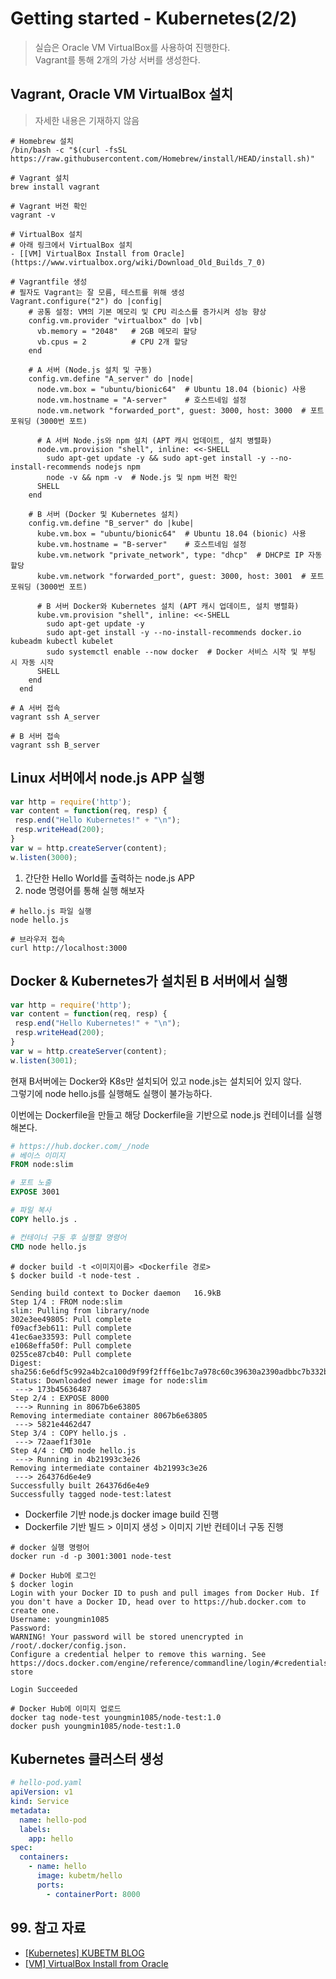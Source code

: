 # Getting started - Kubernetes(2/2)

> 실습은 Oracle VM VirtualBox를 사용하여 진행한다.  
> Vagrant를 통해 2개의 가상 서버를 생성한다.

## Vagrant, Oracle VM VirtualBox 설치

> 자세한 내용은 기재하지 않음

```shell
# Homebrew 설치
/bin/bash -c "$(curl -fsSL https://raw.githubusercontent.com/Homebrew/install/HEAD/install.sh)"
```

```shell
# Vagrant 설치
brew install vagrant
```

```shell
# Vagrant 버전 확인
vagrant -v
```

```shell
# VirtualBox 설치
# 아래 링크에서 VirtualBox 설치
- [[VM] VirtualBox Install from Oracle](https://www.virtualbox.org/wiki/Download_Old_Builds_7_0)
```

```shell
# Vagrantfile 생성
# 필자도 Vagrant는 잘 모름, 테스트를 위해 생성
Vagrant.configure("2") do |config|
    # 공통 설정: VM의 기본 메모리 및 CPU 리소스를 증가시켜 성능 향상
    config.vm.provider "virtualbox" do |vb|
      vb.memory = "2048"   # 2GB 메모리 할당
      vb.cpus = 2          # CPU 2개 할당
    end
  
    # A 서버 (Node.js 설치 및 구동)
    config.vm.define "A_server" do |node|
      node.vm.box = "ubuntu/bionic64"  # Ubuntu 18.04 (bionic) 사용
      node.vm.hostname = "A-server"    # 호스트네임 설정
      node.vm.network "forwarded_port", guest: 3000, host: 3000  # 포트 포워딩 (3000번 포트)
  
      # A 서버 Node.js와 npm 설치 (APT 캐시 업데이트, 설치 병렬화)
      node.vm.provision "shell", inline: <<-SHELL
        sudo apt-get update -y && sudo apt-get install -y --no-install-recommends nodejs npm
        node -v && npm -v  # Node.js 및 npm 버전 확인
      SHELL
    end
  
    # B 서버 (Docker 및 Kubernetes 설치)
    config.vm.define "B_server" do |kube|
      kube.vm.box = "ubuntu/bionic64"  # Ubuntu 18.04 (bionic) 사용
      kube.vm.hostname = "B-server"    # 호스트네임 설정
      kube.vm.network "private_network", type: "dhcp"  # DHCP로 IP 자동 할당
      kube.vm.network "forwarded_port", guest: 3000, host: 3001  # 포트 포워딩 (3000번 포트)
  
      # B 서버 Docker와 Kubernetes 설치 (APT 캐시 업데이트, 설치 병렬화)
      kube.vm.provision "shell", inline: <<-SHELL
        sudo apt-get update -y
        sudo apt-get install -y --no-install-recommends docker.io kubeadm kubectl kubelet
        sudo systemctl enable --now docker  # Docker 서비스 시작 및 부팅 시 자동 시작
      SHELL
    end
  end
```

```shell
# A 서버 접속
vagrant ssh A_server

# B 서버 접속
vagrant ssh B_server
```

## Linux 서버에서 node.js APP 실행

```js
var http = require('http');
var content = function(req, resp) {
 resp.end("Hello Kubernetes!" + "\n");
 resp.writeHead(200);
}
var w = http.createServer(content);
w.listen(3000);
```

1. 간단한 Hello World를 출력하는 node.js APP
2. node 명령어를 통해 실행 해보자

```shell
# hello.js 파일 실행
node hello.js
```

```shell
# 브라우저 접속
curl http://localhost:3000
```

## Docker & Kubernetes가 설치된 B 서버에서 실행

```js
var http = require('http');
var content = function(req, resp) {
 resp.end("Hello Kubernetes!" + "\n");
 resp.writeHead(200);
}
var w = http.createServer(content);
w.listen(3001);
```

현재 B서버에는 Docker와 K8s만 설치되어 있고 node.js는 설치되어 있지 않다.  
그렇기에 node hello.js를 실행해도 실행이 불가능하다.

이번에는 Dockerfile을 만들고 해당 Dockerfile을 기반으로 node.js 컨테이너를 실행 해본다.

```Dockerfile
# https://hub.docker.com/_/node
# 베이스 이미지
FROM node:slim

# 포트 노출
EXPOSE 3001

# 파일 복사
COPY hello.js .

# 컨테이너 구동 후 실행할 명령어
CMD node hello.js
```

```shell
# docker build -t <이미지이름> <Dockerfile 경로>
$ docker build -t node-test .

Sending build context to Docker daemon   16.9kB
Step 1/4 : FROM node:slim
slim: Pulling from library/node
302e3ee49805: Pull complete 
f09acf3eb611: Pull complete 
41ec6ae33593: Pull complete 
e1068effa50f: Pull complete 
0255ce87cb40: Pull complete 
Digest: sha256:6e6df5c992a4b2ca100d9f99f2fff6e1bc7a978c60c39630a2390adbbc7b332b
Status: Downloaded newer image for node:slim
 ---> 173b45636487
Step 2/4 : EXPOSE 8000
 ---> Running in 8067b6e63805
Removing intermediate container 8067b6e63805
 ---> 5821e4462d47
Step 3/4 : COPY hello.js .
 ---> 72aaef1f301e
Step 4/4 : CMD node hello.js
 ---> Running in 4b21993c3e26
Removing intermediate container 4b21993c3e26
 ---> 264376d6e4e9
Successfully built 264376d6e4e9
Successfully tagged node-test:latest
```

- Dockerfile 기반 node.js docker image build 진행
- Dockerfile 기반 빌드 > 이미지 생성 > 이미지 기반 컨테이너 구동 진행

```shell
# docker 실행 명령어
docker run -d -p 3001:3001 node-test
```

```shell
# Docker Hub에 로그인
$ docker login
Login with your Docker ID to push and pull images from Docker Hub. If you don't have a Docker ID, head over to https://hub.docker.com to create one.
Username: youngmin1085
Password: 
WARNING! Your password will be stored unencrypted in /root/.docker/config.json.
Configure a credential helper to remove this warning. See
https://docs.docker.com/engine/reference/commandline/login/#credentials-store

Login Succeeded
```

```shell
# Docker Hub에 이미지 업로드
docker tag node-test youngmin1085/node-test:1.0
docker push youngmin1085/node-test:1.0
```

## Kubernetes 클러스터 생성

```yaml
# hello-pod.yaml
apiVersion: v1
kind: Service
metadata:
  name: hello-pod
  labels:
    app: hello
spec:
  containers:
    - name: hello
      image: kubetm/hello
      ports:
        - containerPort: 8000
```

## 99. 참고 자료

- [[Kubernetes] KUBETM BLOG](https://kubetm.github.io/k8s/03-beginner-basic-resource/service/)
- [[VM] VirtualBox Install from Oracle](https://www.virtualbox.org/wiki/Download_Old_Builds_7_0)